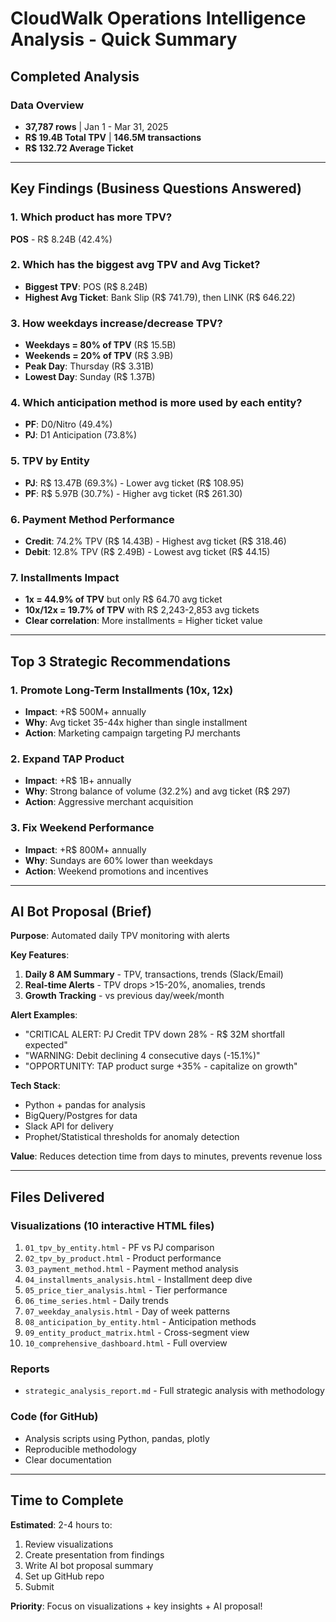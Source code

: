 # CloudWalk Operations Intelligence Analysis - Quick Summary

## Completed Analysis

### Data Overview
- **37,787 rows** | Jan 1 - Mar 31, 2025
- **R$ 19.4B Total TPV** | **146.5M transactions**
- **R$ 132.72 Average Ticket**

---

## Key Findings (Business Questions Answered)

### 1. Which product has more TPV?
**POS** - R$ 8.24B (42.4%)

### 2. Which has the biggest avg TPV and Avg Ticket?
- **Biggest TPV**: POS (R$ 8.24B)
- **Highest Avg Ticket**: Bank Slip (R$ 741.79), then LINK (R$ 646.22)

### 3. How weekdays increase/decrease TPV?
- **Weekdays = 80% of TPV** (R$ 15.5B)
- **Weekends = 20% of TPV** (R$ 3.9B)
- **Peak Day**: Thursday (R$ 3.31B)
- **Lowest Day**: Sunday (R$ 1.37B)

### 4. Which anticipation method is more used by each entity?
- **PF**: D0/Nitro (49.4%)
- **PJ**: D1 Anticipation (73.8%)

### 5. TPV by Entity
- **PJ**: R$ 13.47B (69.3%) - Lower avg ticket (R$ 108.95)
- **PF**: R$ 5.97B (30.7%) - Higher avg ticket (R$ 261.30)

### 6. Payment Method Performance
- **Credit**: 74.2% TPV (R$ 14.43B) - Highest avg ticket (R$ 318.46)
- **Debit**: 12.8% TPV (R$ 2.49B) - Lowest avg ticket (R$ 44.15)

### 7. Installments Impact
- **1x = 44.9% of TPV** but only R$ 64.70 avg ticket
- **10x/12x = 19.7% of TPV** with R$ 2,243-2,853 avg tickets
- **Clear correlation**: More installments = Higher ticket value

---

## Top 3 Strategic Recommendations

### 1. Promote Long-Term Installments (10x, 12x)
- **Impact**: +R$ 500M+ annually
- **Why**: Avg ticket 35-44x higher than single installment
- **Action**: Marketing campaign targeting PJ merchants

### 2. Expand TAP Product
- **Impact**: +R$ 1B+ annually  
- **Why**: Strong balance of volume (32.2%) and avg ticket (R$ 297)
- **Action**: Aggressive merchant acquisition

### 3. Fix Weekend Performance
- **Impact**: +R$ 800M+ annually
- **Why**: Sundays are 60% lower than weekdays
- **Action**: Weekend promotions and incentives

---

## AI Bot Proposal (Brief)

**Purpose**: Automated daily TPV monitoring with alerts

**Key Features**:
1. **Daily 8 AM Summary** - TPV, transactions, trends (Slack/Email)
2. **Real-time Alerts** - TPV drops >15-20%, anomalies, trends
3. **Growth Tracking** - vs previous day/week/month

**Alert Examples**:
- "CRITICAL ALERT: PJ Credit TPV down 28% - R$ 32M shortfall expected"
- "WARNING: Debit declining 4 consecutive days (-15.1%)"
- "OPPORTUNITY: TAP product surge +35% - capitalize on growth"

**Tech Stack**: 
- Python + pandas for analysis
- BigQuery/Postgres for data
- Slack API for delivery
- Prophet/Statistical thresholds for anomaly detection

**Value**: Reduces detection time from days to minutes, prevents revenue loss

---

## Files Delivered

### Visualizations (10 interactive HTML files)
1. `01_tpv_by_entity.html` - PF vs PJ comparison
2. `02_tpv_by_product.html` - Product performance 
3. `03_payment_method.html` - Payment method analysis
4. `04_installments_analysis.html` - Installment deep dive
5. `05_price_tier_analysis.html` - Tier performance
6. `06_time_series.html` - Daily trends
7. `07_weekday_analysis.html` - Day of week patterns
8. `08_anticipation_by_entity.html` - Anticipation methods
9. `09_entity_product_matrix.html` - Cross-segment view
10. `10_comprehensive_dashboard.html` - Full overview

### Reports
- `strategic_analysis_report.md` - Full strategic analysis with methodology

### Code (for GitHub)
- Analysis scripts using Python, pandas, plotly
- Reproducible methodology
- Clear documentation

---

## Time to Complete

**Estimated**: 2-4 hours to:
1. Review visualizations
2. Create presentation from findings
3. Write AI bot proposal summary
4. Set up GitHub repo
5. Submit

**Priority**: Focus on visualizations + key insights + AI proposal!
